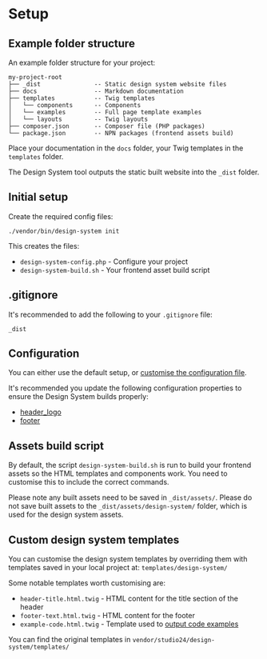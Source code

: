 # Setup

## Example folder structure

An example folder structure for your project:

```
my-project-root
├── _dist               -- Static design system website files
├── docs                -- Markdown documentation
├── templates           -- Twig templates
│   └── components      -- Components 
│   └── examples        -- Full page template examples
│   └── layouts         -- Twig layouts
├── composer.json       -- Composer file (PHP packages) 
└── package.json        -- NPN packages (frontend assets build)
```

Place your documentation in the `docs` folder, your Twig templates in the `templates` folder.

The Design System tool outputs the static built website into the `_dist` folder.

## Initial setup

Create the required config files:

```
./vendor/bin/design-system init
```

This creates the files:
* `design-system-config.php` - Configure your project
* `design-system-build.sh` - Your frontend asset build script

## .gitignore

It's recommended to add the following to your `.gitignore` file:

```
_dist
```

## Configuration

You can either use the default setup, or [customise the configuration file](configuration.md).

It's recommended you update the following configuration properties to ensure the Design System builds properly:

* [header_logo](configuration.md#footer)
* [footer](configuration.md#footer)

## Assets build script

By default, the script `design-system-build.sh` is run to build your frontend assets so the HTML templates and components 
work. You need to customise this to include the correct commands.

Please note any built assets need to be saved in `_dist/assets/`. Please do not save built assets 
to the `_dist/assets/design-system/` folder, which is used for the design system assets.

## Custom design system templates

You can customise the design system templates by overriding them with templates saved in your local project at: `templates/design-system/`

Some notable templates worth customising are:

* `header-title.html.twig` - HTML content for the title section of the header
* `footer-text.html.twig` - HTML content for the footer
* `example-code.html.twig` - Template used to [output code examples](writing-documentation.md#custom-template-for-code-examples)

You can find the original templates in `vendor/studio24/design-system/templates/`